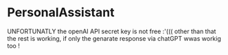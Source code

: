 # PersonalAssistant

UNFORTUNATLY the openAI API secret key is not free :'(((
other than that the rest is working, if only the genarate response via chatGPT wwas workig too !
